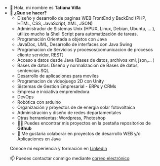 <ul>
      <li> 👋 Hola, mi nombre es <b>Tatiana Villa</b>
      <li> 👀 <b>¿Que se hacer?</b>
      <ul>
            <li> Diseño y desarrollo de paginas WEB FrontEnd y BackEnd (PHP, HTML, CSS, JavaScript, XML, JSON)</li>
            <li> Administrador de Sistemas Unix (HPUX, Linux, Debian, Ubuntu, ... ), utilizo mucho la Shell Script para automatización de tareas.</li>
            <li> Programación Orientada a objetos con Java </li>
            <li> JavaDoc, UML, Desarrollo de interfaces con Java Swing</li>
            <li>Programacion de Servicios y procesos(comunicacion de procesos cliente servidor, REST)</li>
            <li>Acceso a datos desde Java (Bases de datos, archivos xml, json,... ) </li>
            <li> Bases de datos: Diseño y normalización de Bases de datos, sentencias SQL</li>
            <li>Desarrollo de aplicaciones para moviles</li>
            <li>Programacion de videojuego 2D con Unity</li>
            <li>Sistemas de Gestion Empresarial - ERPs y CRMs</li>
            <li>Empresa e iniciativa emprendedora </li>
            <li>DevOps</li>
            <li> Robótica con arduino </li>
            <li> Organización y proyectos de de energia solar fotovoltaica</li>
            <li> Administración y diseño de redes departamentales</li>
            <li> Otras herramientas: Wordpress, Photoshop</li> 
            <li> 👨‍💻 Puedes encontrar mis proyectos en la pestaña repositorios de <b>Github</b> </li>          
            <li> 💞️ Me gustaria colaborar en proyectos de desarrollo WEB y/o Aplicaciones en Java</li>
</ul>
<p>Conoce mi experiencia y formación en <a href="https://www.linkedin.com/in/tatvil/">LinkedIn</a> </p>
<p>📫 Puedes contactar conmigo mediante <a href="mailto:tatiana@tecnologia-facil.es">correo electrónico</a></p>

 

